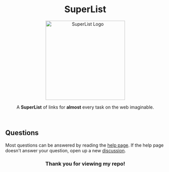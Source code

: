 
<h1 align="center">SuperList</h1>

<p align="center"><a href="https://nitives.github.io" target="_blank" rel="noreferrer noopener"><img width="250" alt="SuperList Logo" <img src="https://raw.githubusercontent.com/nitives/nitives.github.io/master/assets/logo/mini-logo-superlist.png"></a></p>
<p align="center">A <strong>SuperList</strong> of links for <strong>almost</strong> every task on the web imaginable.</p>
<br/>

## Questions

Most questions can be answered by reading the [help page](https://darkreader.org/help/).
If the help page doesn't answer your question, open up a new [discussion](https://github.com/darkreader/darkreader/discussions).

<h3 align="center"><strong>Thank you for viewing my repo!</strong></h3>
<br/>
